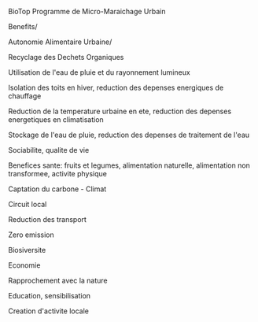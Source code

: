 
BioTop
Programme de Micro-Maraichage Urbain

Benefits/

Autonomie Alimentaire Urbaine/

Recyclage des Dechets Organiques

Utilisation de l'eau de pluie et du rayonnement lumineux

Isolation des toits en hiver, reduction des depenses energiques de chauffage

Reduction de la temperature urbaine en ete, reduction des depenses energetiques en climatisation

Stockage de l'eau de pluie, reduction des depenses de traitement de l'eau

Sociabilite, qualite de vie

Benefices sante: fruits et legumes, alimentation naturelle, alimentation non transformee, activite physique

Captation du carbone - Climat

Circuit local

Reduction des transport

Zero emission

Biosiversite

Economie

Rapprochement avec la nature

Education, sensibilisation

Creation d'activite locale


